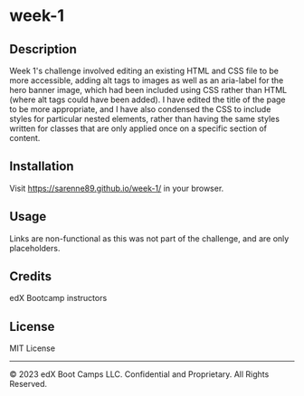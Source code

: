 # week-1

## Description 

Week 1's challenge involved editing an existing HTML and CSS file to be more accessible, adding alt tags to images as well as an aria-label for the hero banner image, which had been included using CSS rather than HTML (where alt tags could have been added). I have edited the title of the page to be more appropriate, and I have also condensed the CSS to include styles for particular nested elements, rather than having the same styles written for classes that are only applied once on a specific section of content. 

## Installation

Visit https://sarenne89.github.io/week-1/ in your browser.

## Usage 

Links are non-functional as this was not part of the challenge, and are only placeholders. 

## Credits

edX Bootcamp instructors


## License

MIT License

---

© 2023 edX Boot Camps LLC. Confidential and Proprietary. All Rights Reserved.